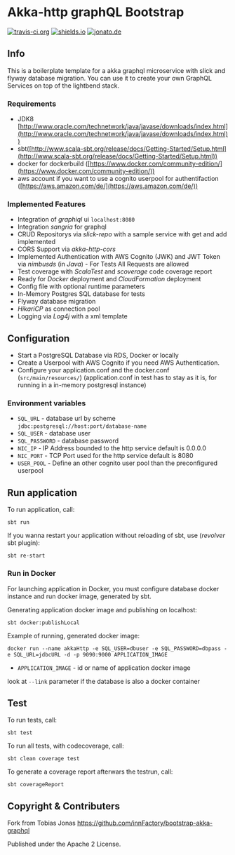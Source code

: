 Akka-http graphQL Bootstrap
=========================

[![travis-ci.org](https://travis-ci.org/sammyrulez/bootstrap-akka-graphql.g8.svg?branch=master)](https://travis-ci.org/sammyrulez/bootstrap-akka-graphql.g8)
[![shields.io](http://img.shields.io/badge/license-Apache2-blue.svg)](http://www.apache.org/licenses/LICENSE-2.0.txt)
[![jonato.de](https://img.shields.io/badge/Version-1.0-brightgreen.svg)](https://innFactory.de)

## Info
This is a boilerplate template for a akka graphql microservice with slick and flyway database migration. You can use it to create your own GraphQL Services on top of the lightbend stack.

### Requirements
* JDK8 [http://www.oracle.com/technetwork/java/javase/downloads/index.html](http://www.oracle.com/technetwork/java/javase/downloads/index.html))
* sbt([http://www.scala-sbt.org/release/docs/Getting-Started/Setup.html](http://www.scala-sbt.org/release/docs/Getting-Started/Setup.html))
* docker for dockerbuild ([https://www.docker.com/community-edition/](https://www.docker.com/community-edition/))
* aws account if you want to use a cognito userpool for authentifaction ([https://aws.amazon.com/de/](https://aws.amazon.com/de/))

### Implemented Features

* Integration of *graphiql* ui ```localhost:8080```
* Integration *sangria* for graphql
* CRUD Repositorys via *slick-repo* with a sample service with get and add implemented
* CORS Support via *akka-http-cors*
* Implemented Authentication with AWS Cognito (JWK) and JWT Token via *nimbusds* (in *Java*) - For Tests All Requests are allowed
* Test coverage with *ScalaTest* and *scoverage* code coverage report
* Ready for *Docker* deployment and *CloudFormation* deployment
* Config file with optional runtime parameters
* In-Memory Postgres SQL database for tests
* Flyway database migration
* *HikariCP* as connection pool
* Logging via *Log4j* with a xml template

## Configuration
* Start a PostgreSQL Database via RDS, Docker or locally
* Create a Userpool with AWS Cognito if you need AWS Authentication.
* Configure your application.conf and the docker.conf (`src/main/resources/`) (application.conf in test has to stay as it is, for running in a in-memory postgresql instance)

### Environment variables 
- `SQL_URL` - database url by scheme `jdbc:postgresql://host:port/database-name`
- `SQL_USER` - database user
- `SQL_PASSWORD` - database password
- `NIC_IP` - IP Address bounded to the http service default is 0.0.0.0
- `NIC_PORT` - TCP Port used for the http service default is 8080
- `USER_POOL` - Define an other cognito user pool than the preconfigured userpool


## Run application
To run application, call:
```
sbt run
```
If you wanna restart your application without reloading of sbt, use (*revolver* sbt plugin):
```
sbt re-start
```

### Run in Docker
For launching application in Docker, you must configure database docker instance and run docker image, generated by sbt.

Generating application docker image and publishing on localhost:
```
sbt docker:publishLocal
```

Example of running, generated docker image:
```
docker run --name akkaHttp -e SQL_USER=dbuser -e SQL_PASSWORD=dbpass -e SQL_URL=jdbcURL -d -p 9090:9000 APPLICATION_IMAGE
```
- `APPLICATION_IMAGE` - id or name of application docker image

look at ```--link``` parameter if the database is also a docker container

## Test
To run tests, call:
```
sbt test
```

To run all tests, with codecoverage, call:

```sbt clean coverage test```

To generate a coverage report afterwars the testrun, call:

```sbt coverageReport```

## Copyright & Contributers
Fork from Tobias Jonas https://github.com/innFactory/bootstrap-akka-graphql

Published under the Apache 2 License.